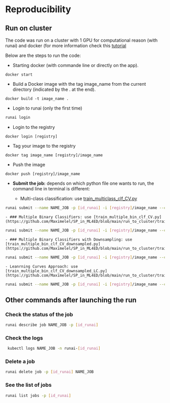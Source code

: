 # Reproducibility

## Run on cluster

The code was run on a cluster with 1 GPU for computational reason (with runai) and docker (for more information check this [tutorial](https://github.com/epfl-ml4ed/runai-tutorial)

Below are the steps to run the code:
- Starting docker (with commande line or directly on the app).
```Docker
docker start
```
- Build a Docker image with the tag image_name from the current directory (indicated by the . at the end).
```Docker
docker build -t image_name .
```
- Login to runai (only the first time)
```bash
runai login 
```
- Login to the registry
```Docker
docker login [registry]
```
- Tag your image to the registry
```Docker
docker tag image_name [registry]/image_name
```
- Push the image
```Docker
docker push [registry]/image_name
```

- **Submit the job:** depends on which python file one wants to run, the command line in terminal is different:

    - Multi-class classification: use [train_multiclass_clf_CV.py](https://github.com/Maximelel/SP_in_ML4ED/blob/main/run_to_cluster/train_multiclass_clf_CV.py)

```bash
runai submit --name NAME_JOB -p [id_runai] -i [registry]/image_name --cpu-limit 1 --gpu 1 -- python train_multiclass_clf_CV.py --batch_size 8 --epochs 10 --n_splits 5
```
    - ### Multiple Binary Classifiers: use [train_multiple_bin_clf_CV.py](https://github.com/Maximelel/SP_in_ML4ED/blob/main/run_to_cluster/train_multiple_bin_clf_CV.py)
    
```bash
runai submit --name NAME_JOB -p [id_runai] -i [registry]/image_name --cpu-limit 1 --gpu 1 -- python train_multiple_bin_clf_CV.py --batch_size 8 --epochs 10 --epochs_eval 3 --n_splits 5 --topN 7
```
    - ### Multiple Binary Classifiers with Downsampling: use [train_multiple_bin_clf_CV_downsampled.py](https://github.com/Maximelel/SP_in_ML4ED/blob/main/run_to_cluster/train_multiple_bin_clf_CV_downsampled.py)
    
```bash
runai submit --name NAME_JOB -p [id_runai] -i [registry]/image_name --cpu-limit 1 --gpu 1 -- python train_multiple_bin_clf_CV_downsampled.py --batch_size 8 --epochs 5 --epochs_eval 3 --n_splits 5 --topN 7 --cut_downsampling_train 600 --cut_downsampling_test 200
```
    - Leanrning Curves Approach: use [train_multiple_bin_clf_CV_downsampled_LC.py](https://github.com/Maximelel/SP_in_ML4ED/blob/main/run_to_cluster/train_multiple_bin_clf_CV_downsampled_LC.py)
    
```bash
runai submit --name NAME_JOB -p [id_runai] -i [registry]/image_name --cpu-limit 1 --gpu 1 -- python train_multiple_bin_clf_CV_downsampled_LC.py --batch_size 8 --epochs 2 --N_shuffle_total 5 --topN 7 --cut_downsampling 600
```

## Other commands after launching the run

### Check the status of the job
```bash
runai describe job NAME_JOB -p [id_runai]
```
### Check the logs
```bash
 kubectl logs NAME_JOB -n runai-[id_runai]
```
### Delete a job
```bash
runai delete job -p [id_runai] NAME_JOB
```
### See the list of jobs
```bash
runai list jobs -p [id_runai]
```

